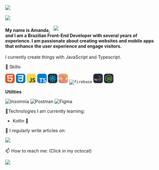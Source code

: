 ![](https://komarev.com/ghpvc/?username=amandaduuaartes&color=006bed)
<p align="left">
  <a href="https://github.com/CodeWhiteWeb/CodeWhiteWeb"><img src="https://readme-typing-svg.herokuapp.com?color=%23800080&center=true&vCenter=true&lines=Hi+%2C+welcome+to+my+Github+page;I+am+Software+Developer;Web+Dev;Mobile+Dev;FrontEnd+Dev+%3C3"></a>
</p>

<img src="https://raw.githubusercontent.com/MicaelliMedeiros/micaellimedeiros/master/image/computer-illustration.png" min-width="400px" max-width="400px" width="350px" align="right">

#### My name is Amanda, and I am a Brazilian Front-End Developer with several years of experience. I am passionate about creating websites and mobile apps that enhance the user experience and engage visitors. 
I currently create things with JavaScript and Typescript.

<p align="left">
 💬 Skills:  
<div> 
    <code><img height="30" src="https://github.com/tandpfun/skill-icons/blob/main/icons/HTML.svg"/></code>
    <code><img height="30" src="https://github.com/tandpfun/skill-icons/blob/main/icons/CSS.svg"/></code>
    <code><img height ="30" src="https://github.com/tandpfun/skill-icons/blob/main/icons/JavaScript.svg"/></code>
    <code><img height="30" src="https://github.com/tandpfun/skill-icons/blob/main/icons/TypeScript.svg"></code>
    <code><img height="30" src="https://github.com/tandpfun/skill-icons/blob/main/icons/React-Dark.svg"/></code>
    <code><img height="30" src="https://github.com/tandpfun/skill-icons/blob/main/icons/StyledComponents.svg"/></code>
    <code><img height="30" src="https://www.vectorlogo.zone/logos/firebase/firebase-icon.svg" alt="firebase"/></code>
   <code><img src="https://github.com/tandpfun/skill-icons/blob/main/icons/MySQL-Dark.svg" alt="mysql" height="30"/></code>
   <code><img src="https://github.com/tandpfun/skill-icons/blob/main/icons/NodeJS-Dark.svg" alt="nodejs" height="30"/></code>
  </div>
</p>

 **Utilities**

  ![Insomnia](https://img.shields.io/badge/-Insomnia-333333?style=flat&logo=insomnia)
  ![Postman](https://img.shields.io/badge/-Postman-333333?style=flat&logo=postman)
  ![Figma](https://img.shields.io/badge/-Figma-333333?style=flat&logo=figma)
  
🌱Technologies I am currently learning: 
* Kotlin 📱

📝 I regularly write articles on: 
<div>
 <a href="https://medium.com/@amandaduuaarte">
  <Img src="https://img.shields.io/badge/Medium-12100E?style=for-the-badge&logo=medium&logoColor=white"/> 
 </a>
</div>

<p> 📫 How to reach me: (Click in my octocat) <p>
<a href="https://www.linkedin.com/in/amanda-duarte-99545721b/">
 <img height="200" aling="center" src="https://user-images.githubusercontent.com/89158507/234911290-55aae1a6-a83f-4b18-bd94-64ec77dc43ab.png">
</a>
 
<!-- <div align="center">
<img height="203px" src="https://github-readme-stats.vercel.app/api?username=amandaduuaarte&show_icons=true&custom_title=Amanda's%20Github%20Stats&theme=tokyonight&hide_border=true">
</div> -->
